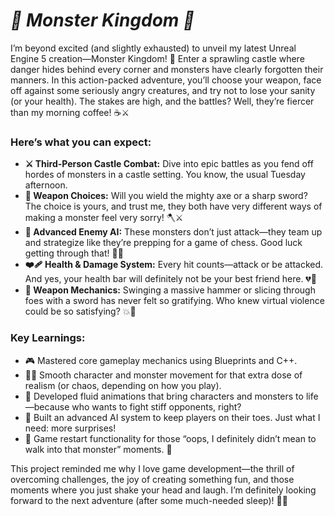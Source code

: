 # ***🚀 Monster Kingdom 🚀***

I’m beyond excited (and slightly exhausted) to unveil my latest Unreal Engine 5 creation—Monster Kingdom! 👑 Enter a sprawling castle where danger hides behind every corner and monsters have clearly forgotten their manners. In this action-packed adventure, you’ll choose your weapon, face off against some seriously angry creatures, and try not to lose your sanity (or your health). The stakes are high, and the battles? Well, they’re fiercer than my morning coffee! ☕⚔️

### **Here’s what you can expect:**
- **⚔️ Third-Person Castle Combat:** Dive into epic battles as you fend off hordes of monsters in a castle setting. You know, the usual Tuesday afternoon.
- **🔄 Weapon Choices:** Will you wield the mighty axe or a sharp sword? The choice is yours, and trust me, they both have very different ways of making a monster feel very sorry! 🪓⚔️
- **👹 Advanced Enemy AI:** These monsters don’t just attack—they team up and strategize like they’re prepping for a game of chess. Good luck getting through that! 🤖💥
- **❤️‍🩹 Health & Damage System:** Every hit counts—attack or be attacked. And yes, your health bar will definitely not be your best friend here. 💔💪
- **🔨 Weapon Mechanics:** Swinging a massive hammer or slicing through foes with a sword has never felt so gratifying. Who knew virtual violence could be so satisfying? 💥🔪

### **Key Learnings:**
- 🎮 Mastered core gameplay mechanics using Blueprints and C++.
- 🏃‍♂️ Smooth character and monster movement for that extra dose of realism (or chaos, depending on how you play).
- 🎥 Developed fluid animations that bring characters and monsters to life—because who wants to fight stiff opponents, right?
- 🧠 Built an advanced AI system to keep players on their toes. Just what I need: more surprises!
- 🔄 Game restart functionality for those “oops, I definitely didn’t mean to walk into that monster” moments. 🎉

This project reminded me why I love game development—the thrill of overcoming challenges, the joy of creating something fun, and those moments where you just shake your head and laugh. I’m definitely looking forward to the next adventure (after some much-needed sleep)! 🌟💡
